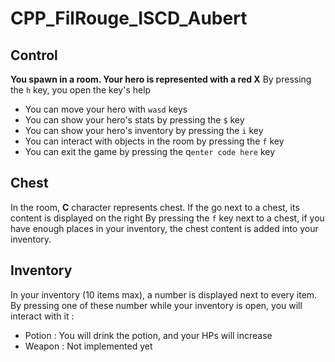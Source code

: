 # CPP_FilRouge_ISCD_Aubert

## Control
**You spawn in a room. Your hero is represented with a red X**
By pressing the `h` key, you open the key's help 
- You can move your hero with `wasd` keys
- You can show your hero's stats by pressing the `$` key
- You can show your hero's inventory by pressing the `i` key
- You can interact with objects in the room by pressing the `f` key
- You can exit the game by pressing the q`enter code here` key

## Chest
In the room, **C** character represents chest.
If the go next to a chest, its content is displayed on the right
By pressing the `f` key next to a chest, if you have enough places in your inventory, the chest content is added into your inventory.

## Inventory
In your inventory (10 items max), a number is displayed next to every item.
By pressing one of these number while your inventory is open, you will interact with it :
- Potion : You will drink the potion, and your HPs will increase
- Weapon : Not implemented yet